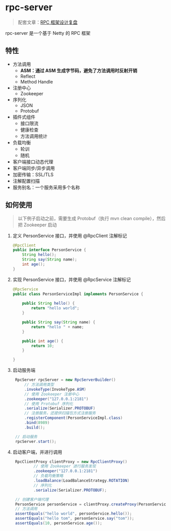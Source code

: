 # rpc-server
> 配套文章：[RPC 框架设计复盘](https://killlowkey.github.io/2022/03/15/%E5%A6%82%E4%BD%95%E8%AE%BE%E8%AE%A1-RPC-%E6%A1%86%E6%9E%B6/#more)

rpc-server 是一个基于 Netty 的 RPC 框架



## 特性

* 方法调用
  * **ASM：通过 ASM 生成字节码，避免了方法调用时反射开销**
  * Reflect
  * Method Handle
* 注册中心
  * Zookeeper
* 序列化
  * JSON
  * Protobuf
* 插件式组件
  * 接口限流
  * 健康检查
  * 方法调用统计
* 负载均衡
  * 轮训
  * 随机
* 客户端接口动态代理
* 客户端同步/异步调用
* 加密传输：SSL/TLS
* 注解配置扫描
* 服务别名：一个服务采用多个名称



## 如何使用
> 以下例子启动之前，需要生成 Protobuf（执行 mvn clean compile），然后把 Zookeeper 启动

1. 定义 PersonService 接口，并使用 @RpcClient 注解标记

   ```java
   @RpcClient
   public interface PersonService {
       String hello();
       String say(String name);
       int age();
   }
   ```

2. 实现 PersonService 接口，并使用 @RpcService 注解标记

   ```java
   @RpcService
   public class PersonServiceImpl implements PersonService {
       
       public String hello() {
           return "hello world";
       }
   
       public String say(String name) {
           return "hello " + name;
       }
   
       public int age() {
           return 10;
       }
   
   }
   ```

3. 启动服务端

   ```java
    RpcServer rpcServer = new RpcServerBuilder()
        // 方法调用类型
        .invokeType(InvokeType.ASM)
        // 使用 Zookeeper 注册中心
        .zookeeper("127.0.0.1:2181")
        // 使用 Protobuf 序列化
        .serialize(Serializer.PROTOBUF)
        // 注册服务，还提供扫描包方式注册服务
        .registerComponent(PersonServiceImpl.class)
        .bind(8989)
        .build();
   
    // 启动服务
    rpcServer.start();
   ```

4. 启动客户端，并进行调用

   ```java
    RpcClientProxy clientProxy = new RpcClientProxy()
            // 使用 Zookeeper 进行服务发现
            .zookeeper("127.0.0.1:2181")
            // 负载均衡策略
            .loadBalance(LoadBalanceStrategy.ROTATION)
            // 序列化
            .serialize(Serializer.PROTOBUF);
   
    // 创建客户端代理
    PersonService personService = clientProxy.createProxy(PersonService.class);
    // 方法调用
    assertEquals("hello world", personService.hello());
    assertEquals("hello tom", personService.say("tom"));
    assertEquals(10, personService.age());
   ```

   
